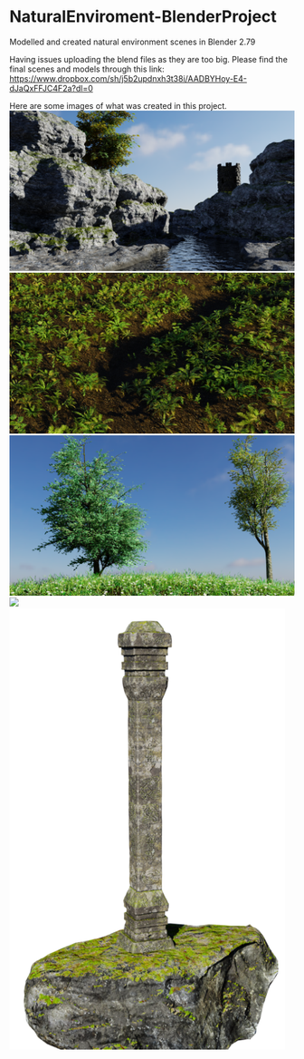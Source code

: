 # NaturalEnviroment-BlenderProject
Modelled and created natural environment scenes in Blender 2.79  

Having issues uploading the blend files as they are too big. Please find the final scenes and models through this link: https://www.dropbox.com/sh/j5b2updnxh3t38i/AADBYHoy-E4-dJaQxFFJC4F2a?dl=0

Here are some images of what was created in this project. 
![](images/i1.png)
![](images/i2.png)
![](images/i3.png)
![](images/i4.png)
![](images/i5.png)
